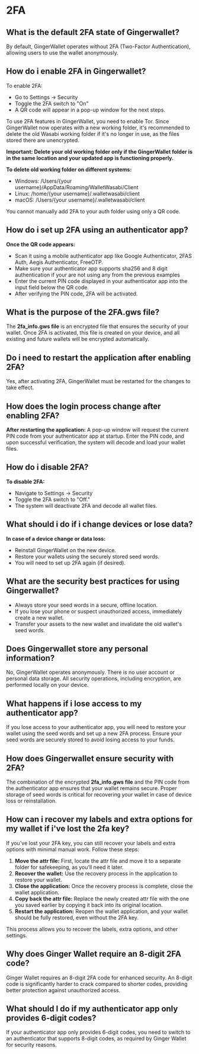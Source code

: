 # 2FA

## What is the default 2FA state of Gingerwallet?
By default, GingerWallet operates without 2FA (Two-Factor Authentication), allowing users to use the wallet anonymously.


## How do i enable 2FA in Gingerwallet?
To enable 2FA:
- Go to Settings -> Security
- Toggle the 2FA switch to "On"
- A QR code will appear in a pop-up window for the next steps.

To use 2FA features in GingerWallet, you need to enable Tor. Since GingerWallet now operates with a new working folder, it's recommended to delete the old Wasabi working folder if it's no longer in use, as the files stored there are unencrypted.

**Important: Delete your old working folder only if the GingerWallet folder is in the same location and your updated app is functioning properly.**

**To delete old working folder on different systems:**
- Windows: /Users/{your username}/AppData/Roaming/WalletWasabi/Client
- Linux: /home/{your username}/.walletwasabi/client
- macOS: /Users/{your username}/.walletwasabi/client

You cannot manually add 2FA to your auth folder using only a QR code.

## How do i set up 2FA using an authenticator app?

**Once the QR code appears:**
- Scan it using a mobile authenticator app like Google Authenticator, 2FAS Auth, Aegis Authenticator, FreeOTP.
- Make sure your authenticator app supports sha256 and 8 digit authentication if your are not using any from the previous examples
- Enter the current PIN code displayed in your authenticator app into the input field below the QR code.
- After verifying the PIN code, 2FA will be activated.


## What is the purpose of the 2FA.gws file?
The **2fa_info.gws file** is an encrypted file that ensures the security of your wallet. Once 2FA is activated, this file is created on your device, and all existing and future wallets will be encrypted automatically.


## Do i need to restart the application after enabling 2FA?
Yes, after activating 2FA, GingerWallet must be restarted for the changes to take effect.


## How does the login process change after enabling 2FA?
**After restarting the application:**
A pop-up window will request the current PIN code from your authenticator app at startup.
Enter the PIN code, and upon successful verification, the system will decode and load your wallet files.


## How do i disable 2FA?
**To disable 2FA:**
- Navigate to Settings -> Security
- Toggle the 2FA switch to "Off."
- The system will deactivate 2FA and decode all wallet files.


## What should i do if i change devices or lose data?
**In case of a device change or data loss:**
- Reinstall GingerWallet on the new device.
- Restore your wallets using the securely stored seed words.
- You will need to set up 2FA again (if desired).


## What are the security best practices for using Gingerwallet?
- Always store your seed words in a secure, offline location.
- If you lose your phone or suspect unauthorized access, immediately create a new wallet.
- Transfer your assets to the new wallet and invalidate the old wallet's seed words.


## Does Gingerwallet store any personal information?
No, GingerWallet operates anonymously. There is no user account or personal data storage. All security operations, including encryption, are performed locally on your device.


## What happens if i lose access to my authenticator app?
If you lose access to your authenticator app, you will need to restore your wallet using the seed words and set up a new 2FA process. Ensure your seed words are securely stored to avoid losing access to your funds.


## How does Gingerwallet ensure security with 2FA?
The combination of the encrypted **2fa_info.gws file** and the PIN code from the authenticator app ensures that your wallet remains secure. Proper storage of seed words is critical for recovering your wallet in case of device loss or reinstallation.

## How can i recover my labels and extra options for my wallet if i've lost the 2fa key?
If you've lost your 2FA key, you can still recover your labels and extra options with minimal manual work. Follow these steps:

1. **Move the attr file:** First, locate the attr file and move it to a separate folder for safekeeping, as you’ll need it later.
2. **Recover the wallet:** Use the recovery process in the application to restore your wallet.
3. **Close the application:** Once the recovery process is complete, close the wallet application.
4. **Copy back the attr file:** Replace the newly created attr file with the one you saved earlier by copying it back into its original location.
5. **Restart the application:** Reopen the wallet application, and your wallet should be fully restored, even without the 2FA key.

This process allows you to recover the labels, extra options, and other settings.

## Why does Ginger Wallet require an 8-digit 2FA code?
Ginger Wallet requires an 8-digit 2FA code for enhanced security. An 8-digit code is significantly harder to crack compared to shorter codes, providing better protection against unauthorized access.

## What should I do if my authenticator app only provides 6-digit codes?
If your authenticator app only provides 6-digit codes, you need to switch to an authenticator that supports 8-digit codes, as required by Ginger Wallet for security reasons.
